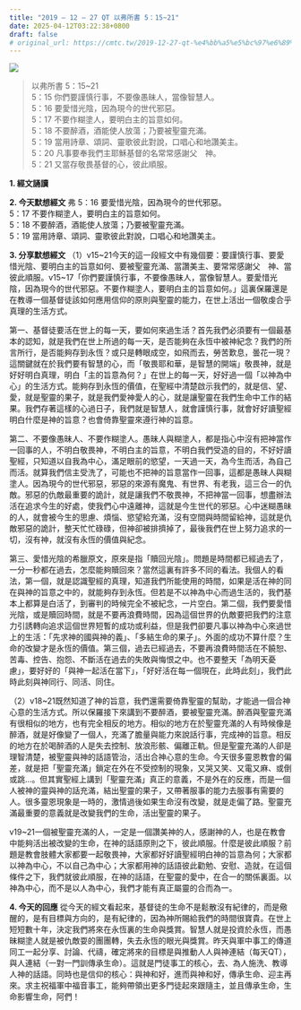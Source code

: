 ```yaml
---
title: "2019 – 12 – 27 QT 以弗所書 5：15~21"
date: 2025-04-12T03:22:38+0800
draft: false
# original_url: https://cmtc.tw/2019-12-27-qt-%e4%bb%a5%e5%bc%97%e6%89%80%e6%9b%b8-5%ef%bc%9a1521
---
```


![](/images/qt.jpg)
> 以弗所書 5：15\~21  
> 5：15 你們要謹慎行事，不要像愚昧人，當像智慧人。  
> 5：16 要愛惜光陰，因為現今的世代邪惡。  
> 5：17 不要作糊塗人，要明白主的旨意如何。  
> 5：18 不要醉酒，酒能使人放蕩；乃要被聖靈充滿。  
> 5：19 當用詩章、頌詞、靈歌彼此對說，口唱心和地讚美主。  
> 5：20 凡事要奉我們主耶穌基督的名常常感謝父　神。  
> 5：21 又當存敬畏基督的心，彼此順服。

**1. 經文誦讀**

**2.  今天默想經文**
弗 5：16 要愛惜光陰，因為現今的世代邪惡。  
5：17 不要作糊塗人，要明白主的旨意如何。  
5：18 不要醉酒，酒能使人放蕩；乃要被聖靈充滿。  
5：19 當用詩章、頌詞、靈歌彼此對說，口唱心和地讚美主。

**3. 分享默想經文**
（1）v15\~21今天的這一段經文中有幾個要：要謹慎行事、要愛惜光陰、要明白主的旨意如何、要被聖靈充滿、當讚美主、要常常感謝父　神、當彼此順服。v15\~17「你們要謹慎行事，不要像愚昧人，當像智慧人。要愛惜光陰，因為現今的世代邪惡。不要作糊塗人，要明白主的旨意如何。」這裏保羅還是在教導一個基督徒該如何應用信仰的原則與聖靈的能力，在世上活出一個敬虔合乎真理的生活方式。

第一、基督徒要活在世上的每一天，要如何來過生活？首先我們必須要有一個最基本的認知，就是我們在世上所過的每一天，是否能夠在永恆中被神紀念？我們的所言所行，是否能夠存到永恆？或只是轉眼成空，如飛而去，勞苦歎息，曇花一現？這關鍵就在於我們要有智慧的心，而「敬畏耶和華，是智慧的開端」敬畏神，就是好好明白真理，明白「主的旨意為何？」在世上的每一天，好好過一個「以神為中心」的生活方式。能夠存到永恆的價值，在聖經中清楚啟示我們的，就是信、望、愛，就是聖靈的果子，就是我們愛神愛人的心，就是讓聖靈在我們生命中工作的結果。我們存著這樣的心過日子，我們就是智慧人，就會謹慎行事，就會好好讀聖經明白什麼是神的旨意？也會倚靠聖靈來遵行神的旨意。

第二、不要像愚昧人、不要作糊塗人。愚昧人與糊塗人，都是指心中沒有把神當作一回事的人，不明白敬畏神，不明白主的旨意，不明白我們受造的目的，不好好讀聖經，只知道以自我為中心，滿足眼前的慾望，一天過一天，為今生而活，為自己而活。就算我們信主受洗了，可能也不把神的旨意當作一回事，這都是愚昧人與糊塗人。因為現今的世代邪惡，邪惡的來源有魔鬼、有世界、有老我，這三合一的仇敵。邪惡的仇敵最重要的詭計，就是讓我們不敬畏神，不把神當一回事，想盡辦法活在追求今生的好處，使我們心中遠離神，這就是今生世代的邪惡。心中迷糊愚昧的人，就會被今生的思慮、煩惱、慾望給充滿，沒有空間與時間留給神，這就是仇敵邪惡的詭計，整天忙忙碌碌，但神卻被排擠掉了，最後我們在世上努力追求的一切，沒有神，就沒有永恆的價值與紀念。

第三、愛惜光陰的希臘原文，原來是指「贖回光陰」。問題是時間都已經過去了，一分一秒都在過去，怎麼能夠贖回來？當然這裏有許多不同的看法。我個人的看法，第一個，就是認識聖經的真理，知道我們所能使用的時間，如果是活在神的同在與神的旨意之中的，就能夠存到永恆。但若是不以神為中心而過生活的，我們基本上都算是白活了，到審判的時候完全不被紀念，一片空白。第二個，我們要愛惜光陰，或是贖回時間，就是不要再浪費時間，因為這個世界的仇敵要把我們的注意力引誘轉向追求這個世界短暫的成功或利益，但是我們卻要凡事以神為中心來過世上的生活：「先求神的國與神的義」、「多結生命的果子」。外面的成功不算什麼？生命的改變才是永恆的價值。第三個，過去已經過去，不要再浪費時間活在不饒恕、苦毒、控告、抱怨、不斷活在過去的失敗與悔恨之中。也不要整天「為明天憂慮」，要好好的「與神一起活在當下」，「好好活在每一個現在，此時此刻」，我們此時此刻與神同行、同活、同住。

（2）v18\~21既然知道了神的旨意，我們還需要倚靠聖靈的幫助，才能過一個合神心意的生活方式。所以保羅接下來講到不要醉酒，要被聖靈充滿。醉酒與聖靈充滿有很相似的地方，也有完全相反的地方。相似的地方在於聖靈充滿的人有時候像是醉酒，就是好像變了一個人，充滿了膽量與能力來說話行事，完成神的旨意。相反的地方在於喝醉酒的人是失去控制、放浪形骸、偏離正軌。但是聖靈充滿的人卻是理智清楚，被聖靈與神的話語管治，活出合神心意的生命。今天很多靈恩教會的偏差，就是把「聖靈充滿」鎖定在外在不受控制的現象，又哭又笑、又電又麻、或倒或跳…。但其實聖經上講到「聖靈充滿」真正的意義，不是外在的反應，而是一個人被神的靈與神的話充滿，結出聖靈的果子，又帶著服事的能力去服事有需要的人。很多靈恩現象是一時的，激情過後如果生命沒有改變，就是走偏了路。聖靈充滿最重要的意義就是改變我們的生命，活出聖靈的果子。

v19\~21一個被聖靈充滿的人，一定是一個讚美神的人，感謝神的人，也是在教會中能夠活出被改變的生命，在神的話語原則之下，彼此順服。什麼是彼此順服？前題是教會肢體大家都要一起敬畏神，大家都好好讀聖經明白神的旨意為何；大家都以神為中心，不以自己為中心；大家都用神的話語彼此勸勉、安慰、造就，在這個條件之下，我們就彼此順服，在神的話語，在聖靈的愛中，在合一的關係裏面。以神為中心，而不是以人為中心，我們才能有真正屬靈的合而為一。

**4. 今天的回應**
從今天的經文看起來，基督徒的生命不是鬆散沒有紀律的，而是儆醒的，是有目標與方向的，是有紀律的，因為神所賜給我們的時間很寶貴。在世上短短數十年，決定我們將來在永恆裏的生命與獎賞。智慧人就是投資於永恆，而愚昧糊塗人就是被仇敵耍的團團轉，失去永恆的眼光與獎賞。昨天與軍中事工的傳道同工一起分享、討論、代禱，確定將來的目標是與推動人人與神連結（每天QT），與人連結（一對一門訓傳承生命）。這就是門徒事工的核心，去、為人施洗、教導人神的話語。同時也是信仰的核心：與神和好，進而與神和好，傳承生命、迎主再來。求主祝福軍中福音事工，能夠帶領出更多門徒起來跟隨主，並且傳承生命，生命影響生命，阿們！
